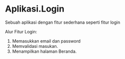 # Aplikasi.Login
Sebuah aplikasi dengan fitur sederhana seperti fitur login

Alur Fitur Login:
1. Memasukkan email dan password
2. Memvalidasi masukan.
3. Menampilkan halaman Beranda.
